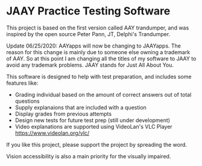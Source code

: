 # JAAY Practice Testing Software
This project is based on the first version called AAY trandumper, and was inspired by the open source Peter Pann, JT, Delphi's Trandumper. 

Update 06/25/2020: AAYapps will now be changing to JAAYapps. The reason for this change is mainly due to someone else owning a trademark of AAY. So at this point I am changing all the titles of my software to JAAY to avoid any trademark problems. JAAY stands for Just All About You.

This software is designed to help with test preparation, and includes some features like:
* Grading individual based on the amount of correct answers out of total questions
* Supply explanaions that are included with a question
* Display grades from previous attempts
* Design new tests for future test prep (still under development)
* Video explanations are supported using VideoLan's VLC Player https://www.videolan.org/vlc/

If you like this project, please support the project by spreading the word. 

Vision accessibility is also a main priority for the visually impaired.  
